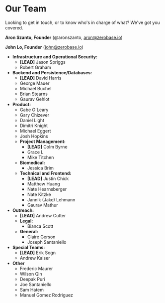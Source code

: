 # Our Team
Looking to get in touch, or to know who's in charge of what? We've got you covered.

**Aron Szanto, Founder** (@aronszanto, aron@zerobase.io)

**John Lo, Founder** (john@zerobase.io)

<!--- Comments are for the row ABOVE the comment --->

* **Infrastructure and Operational Security:**
    * **\[LEAD\]** Jason Spriggs
    * Robert Graham
* **Backend and Persistence/Databases:**
    * **\[LEAD\]** David Harris
    * George Mauer
    * Michael Buchel
    * Brian Stearns
    <!--- Not in sheet 3/17/20 4:45 CDT --->
    * Gaurav Gehlot
    <!--- Not in sheet 3/17/20 4:55 CDT --->
* **Product:**
    * Gabe O'Leary
    * Gary Chizever
    * Daniel Light
    * Dimitri Knight
    * Michael Eggert
    * Josh Hopkins
    * **Project Management:**
        * **\[LEAD\]** Colm Byrne
        * Grace L
        * Mike Titchen
    * **Biomedical:**
        * Jessica Brim
    * **Technical and Frontend:**
        * **\[LEAD\]** Justin Chick
        * Matthew Huang
        * Nate Hearnsberger
        * Nate Kitzke
        * Jannik (Jake) Lehmann
        * Gaurav Mathur
* **Outreach:**
    * **\[LEAD\]** Andrew Cutter
    * **Legal:**
        * Bianca Scott
    * **General:**
        * Claire Gerson
        * Joseph Santaniello
* **Special Teams:**
    * **\[LEAD\]** Erik Sogn
    * Andrew Kaiser
* **Other**
    * Frederic Maurer
    * Wilson Qin
    * Deepak Puri
    * Joe Santaniello
    * Sam Hatem
    * Manuel Gomez Rodriguez
